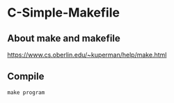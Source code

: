# C-Simple-Makefile #

## About make and makefile ##

<https://www.cs.oberlin.edu/~kuperman/help/make.html>

## Compile ##

`make program`
